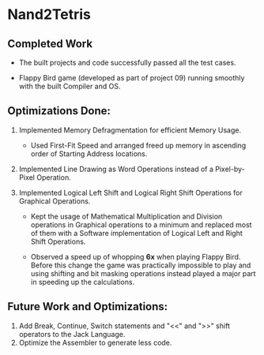 # Nand2Tetris

## Completed Work

- The built projects and code successfully passed all the test cases.

- Flappy Bird game (developed as part of project 09) running smoothly with the built Compiler and OS.

## Optimizations Done:

1. Implemented Memory Defragmentation for efficient Memory Usage. 
    - Used First-Fit Speed and arranged freed up memory in ascending order of Starting Address locations.


2. Implemented Line Drawing as Word Operations instead of a Pixel-by-Pixel Operation.

3. Implemented Logical Left Shift and Logical Right Shift Operations for Graphical Operations.
    - Kept the usage of Mathematical Multiplication and Division operations in Graphical operations to a minimum and replaced most of them with a Software implementation of Logical Left and Right Shift Operations.

    - Observed a speed up of whopping **6x** when playing Flappy Bird. Before this change the game was practically impossible to play and using shifting and bit masking operations instead played a major part in speeding up the calculations.

## Future Work and Optimizations:

1. Add Break, Continue, Switch statements and "<<" and ">>" shift operators to the Jack Language.
2. Optimize the Assembler to generate less code.
